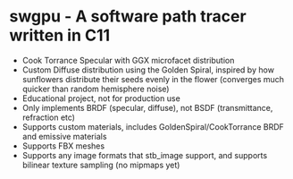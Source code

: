 # swgpu - A software path tracer written in C11 

* Cook Torrance Specular with GGX microfacet distribution
* Custom Diffuse distribution using the Golden Spiral, inspired by how sunflowers distribute their seeds evenly in the flower (converges much quicker than random hemisphere noise)
* Educational project, not for production use
* Only implements BRDF (specular, diffuse), not BSDF (transmittance, refraction etc)
* Supports custom materials, includes GoldenSpiral/CookTorrance BRDF and emissive materials
* Supports FBX meshes
* Supports any image formats that stb_image support, and supports bilinear texture sampling (no mipmaps yet)
